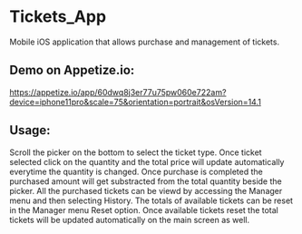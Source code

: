 # Tickets_App
Mobile iOS application that allows purchase and management of tickets.

## Demo on Appetize.io:
https://appetize.io/app/60dwq8j3er77u75pw060e722am?device=iphone11pro&scale=75&orientation=portrait&osVersion=14.1

## Usage:
Scroll the picker on the bottom to select the ticket type. Once ticket selected click on the quantity and the total price will update
automatically everytime the quantity is changed. Once purchase is completed the purchased amount will get substracted from the total 
quantity beside the picker. All the purchased tickets can be viewd by accessing the Manager menu and then selecting History. 
The totals of available tickets can be reset in the Manager menu Reset option. Once available tickets reset the total tickets will 
be updated automatically on the main screen as well.

